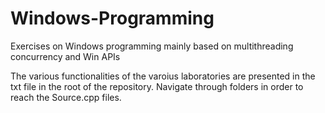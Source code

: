 # Windows-Programming
Exercises on Windows programming mainly based on multithreading concurrency and Win APIs

The various functionalities of the varoius laboratories are presented in the txt file in the root of the repository. Navigate through folders in order to reach the Source.cpp files.
